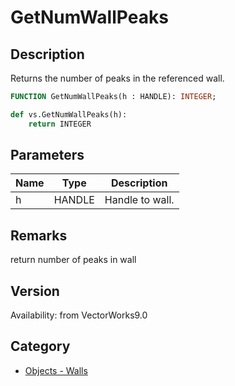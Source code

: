 # GetNumWallPeaks

## Description
Returns the number of peaks in the referenced wall.

```pascal
FUNCTION GetNumWallPeaks(h : HANDLE): INTEGER;
```

```python
def vs.GetNumWallPeaks(h):
    return INTEGER
```

## Parameters
|Name|Type|Description|
|---|---|---|
|h|HANDLE|Handle to wall.|

## Remarks
return number of peaks in wall

## Version
Availability: from VectorWorks9.0

## Category
* [Objects - Walls](../Categories/Objects%20-%20Walls.md)
